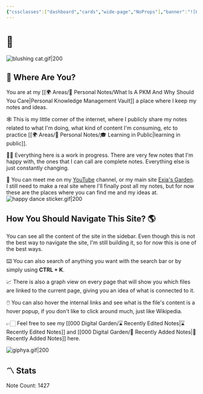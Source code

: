 ```yaml
---
{"cssclasses":["dashboard","cards","wide-page","NoProps"],"banner":"![Homepage.png](/img/user/Resources/%F0%9F%93%81%20Files/%F0%9F%93%B8Images/Homepage.png)","banner_x":0.50375,"dg-home":true,"dg-publish":true,"permalink":"/000-digital-garden/start-here/","tags":["gardenEntry"],"dgPassFrontmatter":true,"noteIcon":"1","created":"2023-12-10T08:50:33.353+05:30","updated":"2023-12-15T00:04:59.054+05:30"}
---
```


# 🏡
![blushing cat.gif|200](/img/user/Resources/%F0%9F%93%81%20Files/%F0%9F%93%B8Images/blushing%20cat.gif)
## 🫨 Where Are You?
You are at my [[🌍 Areas/📧 Personal Notes/What Is A PKM And Why Should You Care\|Personal Knowledge Management Vault]] a place where I keep my notes and ideas.

🕸️ This is my little corner of the internet, where I publicly share my notes related to what I'm doing, what kind of content I'm consuming, etc to practice [[🌍 Areas/📧 Personal Notes/🎓 Learning in Public\|learning in public]].

👷🏻 Everything here is a work in progress. There are very few notes that I'm happy with, the ones that I can call are complete notes. Everything else is just constantly changing.

📄 You can meet me on my [YouTube](https://youtube.com/@naamnahihai) channel, or my main site [Exia's Garden](https://exiasgarden.pages.dev). I still need to make a real site where I'll finally post all my notes, but for now these are the places where you can find me and my ideas at.
![happy dance sticker.gif|200](/img/user/Resources/%F0%9F%93%81%20Files/%F0%9F%93%B8Images/happy%20dance%20sticker.gif)
## How You Should Navigate This Site? 🌎
You can see all the content of the site in the sidebar. Even though this is not the best way to navigate the site, I'm still building it, so for now this is one of the best ways.

⌨️ You can also search of anything you want with the search bar or by simply using **CTRL + K**.

📈 There is also a graph view on every page that will show you which files are linked to the current page, giving you an idea of what is connected to it.

🖱️ You can also hover the internal links and see what is the file's content is a hover popup, if you don't like to click around much, just like Wikipedia.

👉🏻 Feel free to see my [[000 Digital Garden/⌛ Recently Edited Notes\|⌛ Recently Edited Notes]] and [[000 Digital Garden/📝 Recently Added Notes\|📝 Recently Added Notes]] here.

![giphya.gif|200](/img/user/Resources/%F0%9F%93%81%20Files/%F0%9F%93%B8Images/giphya.gif)
## 〽️ Stats
Note Count: 1427